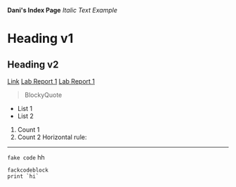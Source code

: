 **Dani's Index Page**
*Italic Text Example* 
# Heading v1
## Heading v2
[Link](google.com)
[Lab Report 1](lab-report-1-week-2.md) 
[Lab Report 1](https://drahmanucsd.github.io/cse15l-lav-reports/lab-report-1-week-2.html)
>BlockyQuote
* List 1
* List 2
1. Count 1
2. Count 2
Horizontal rule:

---
`fake code`
hh
```
fackcodeblock
print `hi`
```

